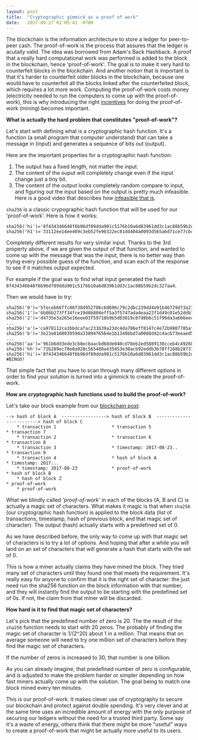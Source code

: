 ```yaml
---
layout: post
title:  "Cryptographic gimmick as a proof of work"
date:   2017-09-27 01:05:41 -0700
---
```


The blockchain is the information architecture to store a ledger for peer-to-peer cash. The proof-of-work is the process that assures that the ledger is acutally valid. The idea was borrowed from Adam's Back Hashback. A proof that a really hard computational work was performed is added to the block in the blockchain, hence 'proof-of-work'. The goal is to make it very hard to counterfeit blocks in the blockchain. And another notion that is important is that it's harder to counterfeit older blocks in the blockchain, because one would have to counterfeit all the blocks linked after the counterfeited block, which requires a lot more work. Computing the proof-of-work costs money (electricity needed to run the computers to come up with the proof-of-work), this is why introducing the right [incentives](/2017/09/16/incentives-against-fraud.html) for doing the proof-of-work (mining) becomes important.

**What is actually the hard problem that constitutes "proof-of-work"?**

Let's start with defining what is a cryptographic hash function. It's a function (a small program that computer understand) that can take a message in (input) and generates a sequence of bits out (output). 

Here are the important properties for a cryptographic hash function:
 1. The output has a fixed length, not matter the input.
 2. The content of the ouput will completely change even if the input change just a tiny bit.
 3. The content of the output looks completely random compare to input, and figuring out the input based on the output is pretty much infeasible. Here is a good video that describes how [infeasible that is](https://www.youtube.com/watch?v=S9JGmA5_unY).

`sha256` is a classic crypographic hash function that will be used for our 'proof-of-work'. Here is how it works:

```
sha256('hi')='8f434346648f6b96df89dda901c5176b10a6d83961dd3c1ac88b59b2dc327aa4'
sha256('h1')='33112ee14ee469c3eb52fe90322ec81dd404a0093d565a6d71ce77cbc8124e3b'
```


Completely different results for very similar input. Thanks to the 3rd property above, if we are given the output of that function, and wanted to come up with the message that was the input, there is no better way than trying every possible guess of the function, and scan each of the response to see if it matches output expected. 

For example if the goal was to find what input generated the hash `8f434346648f6b96df89dda901c5176b10a6d83961dd3c1ac88b59b2dc327aa4`. 

Then we would have to try: 
```
sha256('0')='5feceb66ffc86f38d952786c6d696c79c2dbc239dd4e91b46729d73a27fb57e9'
sha256('1')='6b86b273ff34fce19d6b804eff5a3f5747ada4eaa22f1d49c01e52ddb7875b4b'
sha256('2')='d4735e3a265e16eee03f59718b9b5d03019c07d8b6c51f90da3a666eec13ab35'
...
sha256('a')='ca978112ca1bbdcafac231b39a23dc4da786eff8147c4e72b9807785afee48bb'
sha256('b')='3e23e8160039594a33894f6564e1b1348bbd7a0088d42c4acb73eeaed59c009d'
...
sha256('aa')='961b6dd3ede3cb8ecbaacbd68de040cd78eb2ed5889130cceb4c49268ea4d506'
sha256('hh')='72b289ec78e0a928c565480a435453e30acb92eddb3b78ff168b28737cf6a849'
sha256('hi')='8f434346648f6b96df89dda901c5176b10a6d83961dd3c1ac88b59b2dc327aa4'
#BINGO!
```

That simple fact that you have to scan through many different options in order to find your solution is turned into a gimmick to create the proof-of-work.

**How are cryptographic hash functions used to build the proof-of-work?**

Let's take our block example from our [blockchain post](/2017/08/28/double-spending.html):

```
--> hash of block A  -----------------> hash of block B  -------------------------> hash of block C
    * transaction 1                     * transaction 5                             * transaction 7
    * transaction 2                     * transaction 6                             * transaction 8
    * transaction 3                     * timestamp: 2017-08-23..                   * transaction 9
    * transaction 4                     * hash of block A                           * timestamp: 2017...
    * timestamp: 2017-08-23             * proof-of-work                             * hash of block B
    * hash of block Z                                                               * proof-of-work
    * proof-of-work
```


What we blindly called _'proof-of-work'_ in each of the blocks (A, B and C) is actually a magic set of characters. What makes it magic is that when `sha256` (our cryptographic hash function) is applied to the block data (list of transactions, timestamp, hash of previous block, and that magic set of character). The output (hash) actually starts with a predefined set of 0.

As we have described before, the only way to come up with that magic set of characters is to try a lot of options. And hoping that after a while you will land on an set of characters that will generate a hash that starts with the set of 0.

This is how a miner actually claims they have mined the block. They tried many set of characters until they found one that meets the requirement. It's really easy for anyone to confirm that it is the right set of character: the just need run the sha256 function on the block information with that number, and they will instantly find the output to be starting with the predefined set of 0s. If not, the claim from that miner will be discarded.

**How hard is it to find that magic set of characters?**

Let's pick that the predefined number of zero is 20. The the result of the `sha256` function needs to start with 20 zeros. The probably of finding the magic set of character is 1/(2^20) about 1 in a million. That means that on average someone will need to try one million set of characters before they find the magic set of characters.

If the number of zeros is increased to 30, that number is one billion.

As you can already imagine, that predefined number of zero is configurable, and is adjusted to make the problem harder or simpler depending on how fast miners actually come up with the solution. The goal being to match one block mined every ten minutes.

This is our proof-of-work. It makes clever use of cryptography to secure our blockchain and protect against double spending. It's very clever and at the same time uses an incredible amount of energy with the only purpose of securing our ledgers without the need for a trusted third party. Some say it's a waste of energy, others think that there might be more "useful" ways to create a proof-of-work that might be actually more useful to its users.
